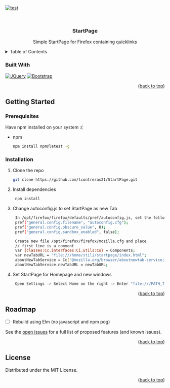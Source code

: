 <!-- Template from https://github.com/othneildrew/Best-README-Template -->
<a name="readme-top"></a>

<!-- *** https://www.markdownguide.org/basic-syntax/#reference-style-links -->
[![test][test-sheild]][test-url]

<!-- PROJECT LOGO -->
<br />
<div align="center">
<h3 align="center">StartPage</h3>

  <p align="center">
    Simple StartPage for Firefox containing quicklinks
  </p>
</div>

<!-- TABLE OF CONTENTS -->
<details>
  <summary>Table of Contents</summary>
  <ol>
    <li>
      <a href="#about-the-project">About The Project</a>
      <ul>
        <li><a href="#built-with">Built With</a></li>
      </ul>
    </li>
    <li>
      <a href="#getting-started">Getting Started</a>
      <ul>
        <li><a href="#prerequisites">Prerequisites</a></li>
        <li><a href="#installation">Installation</a></li>
      </ul>
    </li>
    <li><a href="#roadmap">Roadmap</a></li>
    <li><a href="#license">License</a></li>
  </ol>
</details>

### Built With

[![JQuery][JQuery.com]][JQuery-url]
[![Bootstrap][Bootstrap.com]][Bootstrap-url]

<p align="right">(<a href="#readme-top">back to top</a>)</p>

<!-- GETTING STARTED -->
## Getting Started

### Prerequisites

Have npm installed on your system :(
* npm
  ```sh
  npm install npm@latest -g
  ```

### Installation

1. Clone the repo
   ```sh
   git clone https://github.com/lcontreras21/StartPage.git
   ```
2. Install dependencies
   ```sh
    npm install
   ```
2. Change autoconfig.js to set StartPage as new Tab
   ```sh
    In /opt/firefox/firefox/defaults/pref/autoconfig.js, set the following:
    pref("general.config.filename", "autoconfig.cfg");
    pref("general.config.obscure_value", 0);
    pref("general.config.sandbox_enabled", false);

    Create new file /opt/firefox/firefox/mozilla.cfg and place
    // first line is a comment
    var {classes:Cc,interfaces:Ci,utils:Cu} = Components;
    var newTabURL = "file:///home/stili/startpage/index.html";
    aboutNewTabService = Cc["@mozilla.org/browser/aboutnewtab-service;1"].getService(Ci.nsIAboutNewTabService);
    aboutNewTabService.newTabURL = newTabURL;
   ```
4. Set StartPage for Homepage and new windows
   ```js
    Open Settings -> Select Home on the right -> Enter "file:///PATH_TO_STARTPAGE_REPO/index.html" in 'Homepage and new windows' section
   ```

<p align="right">(<a href="#readme-top">back to top</a>)</p>

<!-- ROADMAP -->
## Roadmap

- [ ] Rebuild using Elm (no javascript and npm pog)

See the [open issues](https://github.com/lcontreras21/StartPage/issues) for a full list of proposed features (and known issues).

<p align="right">(<a href="#readme-top">back to top</a>)</p>

<!-- LICENSE -->
## License

Distributed under the MIT License.

<p align="right">(<a href="#readme-top">back to top</a>)</p>

<!-- MARKDOWN LINKS & IMAGES -->
<!-- https://www.markdownguide.org/basic-syntax/#reference-style-links -->
[test-sheild]: https://img.shields.io/badge/EZPZ-purple?logo=github&style=for-the-badge
[test-url]: http://youtube.com
[JQuery.com]: https://img.shields.io/badge/jQuery-0769AD?style=for-the-badge&logo=jquery&logoColor=white
[JQuery-url]: https://jquery.com 
[Bootstrap.com]: https://img.shields.io/badge/Bootstrap-563D7C?style=for-the-badge&logo=bootstrap&logoColor=white
[Bootstrap-url]: https://getbootstrap.com
